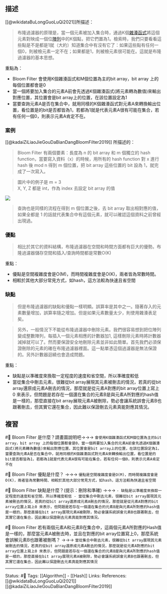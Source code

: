 ## 描述

[[@wikidataBuLongGuoLuQi2021]]所描述：

> 布隆過濾器的原理是，當一個元素被加入集合時，通過K個[雜湊函式](https://zh.wikipedia.org/wiki/%E6%95%A3%E5%88%97%E5%87%BD%E6%95%B0 "雜湊函式")將這個元素對映成一個位[陣列](https://zh.wikipedia.org/wiki/%E6%95%B0%E7%BB%84 "陣列")中的K個點，把它們置為1。檢索時，我們只要看看這些點是不是都是1就（大約）知道集合中有沒有它了：如果這些點有任何一個0，則被檢元素一定不在；如果都是1，則被檢元素很可能在。這就是布隆過濾器的基本思想。

重點為：
- Bloom Filter 會使用K個雜湊函式和M個位置為主的bit array，bit array 上的每個位置都會是0
- 當一個將要加入集合的元素A前會先透過K個雜湊函式(將元素轉為數值)來輸出對應位置，其位置會是bit array上的位置，在該位置設定為1
- 當要查詢元素A是否在集合中，就用同樣的K個雜湊函式對元素A來轉換輸出位置，看位置是的bit是否都皆為1，若都為1就是代表元素A很有可能在集合，若有任何一個0，則表示元素A肯定不在。

### 案例

[[@kadaiZiLiaoJieGouDaBianDangBloomFilter2019]] 所描述的：

> Bloom Filter 有兩個要素：長度為 n 的 bit array 和 m 個獨立的 hash function，當要寫入資料（x）的時候，用所有的 hash function 對 x 進行 hash 後 mod n 得到 m 個位置，把 bit array 這些位置的 bit 設為 1，就完成了一次寫入。

> 圖片中的例子是 m = 3  
> X, Y, Z 都是 int，作為 index 去設定 bit array 的值

![](https://miro.medium.com/max/1400/1*AJqhuLfXgGhE8h1_F5VLZg.jpeg)
> 查詢也是同樣的流程在得到 m 個位置之後，去 bit array 取出相對應的值，如果全都是 1 的話就代表集合中有這個元素，就可以確認這個資料之前曾經出現過。


### 優點
> 相比於其它的資料結構，布隆過濾器在空間和時間方面都有巨大的優勢。布隆過濾器儲存空間和插入/查詢時間都是常數O(K)

重點：
- 優點是空間複雜度會是O(M)，而時間複雜度會是O(K)，兩者皆為常數時間。
- 相較於其他大部分常見方式，如hash，這方法較為快速且省空間

### 缺點
> 但是布隆過濾器的缺點和優點一樣明顯。誤算率是其中之一。隨著存入的元素數量增加，誤算率隨之增加。但是如果元素數量太少，則使用雜湊表足矣。

> 另外，一般情況下不能從布隆過濾器中刪除元素。我們很容易想到把位陣列變成整數陣列，每插入一個元素相應的計數器加1, 這樣刪除元素時將計數器減掉就可以了。然而要保證安全地刪除元素並非如此簡單。首先我們必須保證刪除的元素的確在布隆過濾器裡面。這一點單憑這個過濾器是無法保證的。另外計數器迴繞也會造成問題。

重點：
- 缺點是以準確度來換取一定程度的速度和省空間，所以準確度較低
- 當從集合中刪去元素，很難從bit array展現其元素被刪去的情況，若真的從bit array還原成元素A刪去的情況，那麼就是從元素A對應的bit array位置上寫上0 來表示，但問題是若存在一個還在集合的元素B是與元素A所對應的hash值是一樣的，那麼直接在bit array展現元素A被刪除，勢必會讓系統誤會元素B也跟著刪去，但其實它還在集合，因此難以保證刪去元素真能對應其情況。


## 複習
#🧠 Bloom Filter 是什麼？請畫圖說明吧->->-> `會使用K個雜湊函式和M個位置為主的bit array，bit array 上的每個位置都會是0，當一個將要加入集合的元素A前會先透過K個雜湊函式(將元素轉為數值)來輸出對應位置，其位置會是bit array上的位置，在該位置設定為1，當要查詢元素A是否在集合中，就用同樣的K個雜湊函式對元素A來轉換輸出位置，看位置是的bit是否都皆為1，若都為1就是代表元素A很有可能在集合，若有任何一個0，則表示元素A肯定不在`
<!--SR:!2024-05-18,435,250-->

#🧠 Bloom Filter 優點是什麼？ ->->-> `優點是空間複雜度會是O(M)，而時間複雜度會是O(K)，兩者皆為常數時間、相較於其他大部分常見方式，如hash，這方法較為快速且省空間`
<!--SR:!2023-05-31,218,248-->

#🧠 Bloom Filter 缺點是什麼？(提示：刪除和準確) ->->-> `- 缺點是以準確度來換取一定程度的速度和省空間，所以準確度較低 - 當從集合中刪去元素，很難從bit array展現其元素被刪去的情況，若真的從bit array還原成元素A刪去的情況，那麼就是從元素A對應的bit array位置上寫上0 來表示，但問題是若存在一個還在集合的元素B是與元素A所對應的hash值是一樣的，那麼直接在bit array展現元素A被刪除，勢必會讓系統誤會元素B也跟著刪去，但其實它還在集合，因此難以保證刪去元素真能對應其情況。`
<!--SR:!2024-07-03,451,250-->

#🧠 Bloom Filter  若有兩個元素A和元素B在集合中，這兩個元素A所對應的Hash值是一樣的，那麼當元素A被刪去時，並且在對應的bit array位置寫上0，那麼系統會誤解元素B也跟著被刪嗎？ ->->-> `當從集合中刪去元素，很難從bit array展現其元素被刪去的情況，若真的從bit array還原成元素A刪去的情況，那麼就是從元素A對應的bit array位置上寫上0 來表示，但問題是若存在一個還在集合的元素B是與元素A所對應的hash值是一樣的，那麼直接在bit array展現元素A被刪除，勢必會讓系統誤會元素B也跟著刪去，但其實它還在集合，因此難以保證刪去元素真能對應其情況`
<!--SR:!2023-04-24,193,250-->


---
Status: #🌱 
Tags:
[[Algorithm]] - [[Hash]]
Links:
References:
[[@wikidataBuLongGuoLuQi2021]]
[[@kadaiZiLiaoJieGouDaBianDangBloomFilter2019]]